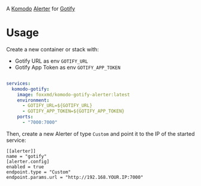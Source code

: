 A [Komodo](https://komo.do/) [Alerter](https://komo.do/docs/resources#alerter) for [Gotify](https://gotify.net/)

# Usage

Create a new container or stack with:

* Gotify URL as env `GOTIFY_URL`
* Gotify App Token as env `GOTIFY_APP_TOKEN`

```yaml

services:
  komodo-gotify:
    image: foxxmd/komodo-gotify-alerter:latest
    environment:
      - GOTIFY_URL=${GOTIFY_URL}
      - GOTIFY_APP_TOKEN=${GOTIFY_APP_TOKEN}
    ports:
      - "7000:7000"
```

Then, create a new Alerter of type `Custom` and point it to the IP of the started service:

```
[[alerter]]
name = "gotify"
[alerter.config]
enabled = true
endpoint.type = "Custom"
endpoint.params.url = "http://192.168.YOUR.IP:7000"
```